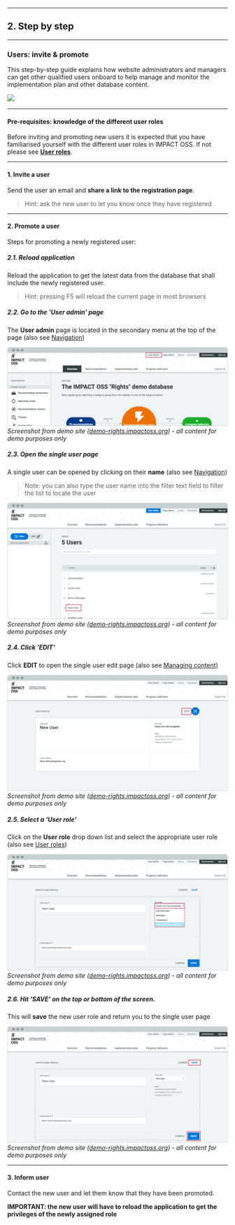 
---
## 2. Step by step
---

### Users: invite & promote

This step-by-step guide explains how website administrators and managers can get other qualified users onboard to help manage and monitor the implementation plan and other database content.

![](https://docs.google.com/drawings/d/e/2PACX-1vT5dJBHnRPBWobWUBQlLueAi8YshH6S2srYkZH02LzBzB--ZsOeK9an0WoWg1Ztu_wnlrrq98-UJpBj/pub?w=974&h=708)

---

#### Pre-requisites: knowledge of the different user roles

Before inviting and promoting new users it is expected that you have familiarised yourself with the different user roles in IMPACT OSS. If not please see **[User roles](/info/userroles.md)**.

---

#### 1. Invite a user

Send the user an email and **share a link to the registration page**.

> Hint: ask the new user to let you know once they have registered

---

#### 2. Promote a user

Steps for promoting a newly registered user:

##### 2.1. Reload application

Reload the application to get the latest data from the database that shall include the newly registered user.

> Hint: pressing F5 will reload the current page in most browsers

##### 2.2. Go to the 'User admin' page

The **User admin** page is located in the secondary menu at the top of the page (also see [Navigation](/intro/navigation.md))

![](/assets/users-admin_2-2.png)
_Screenshot from demo site ([demo-rights.impactoss.org](https://demo-rights.impactoss.org)) - all content for demo purposes only_

##### 2.3. Open the single user page

A single user can be opened by clicking on their **name** (also see [Navigation](/intro/navigation.md))

> Note: you can also type the user name into the filter text field to filter the list to locate the user

![](/assets/users-admin_2-3.png)
_Screenshot from demo site ([demo-rights.impactoss.org](https://demo-rights.impactoss.org)) - all content for demo purposes only_

##### 2.4. Click 'EDIT'

Click **EDIT** to open the single user edit page (also see [Managing content](/intro/management.md))

![](/assets/users-admin_2-4.png)
_Screenshot from demo site ([demo-rights.impactoss.org](https://demo-rights.impactoss.org)) - all content for demo purposes only_

##### 2.5. Select a 'User role'

Click on the **User role** drop down list and select the appropriate user role (also see [User roles](/info/userroles.md))

![](/assets/users-admin_2-5.png)
_Screenshot from demo site ([demo-rights.impactoss.org](https://demo-rights.impactoss.org)) - all content for demo purposes only_

##### 2.6. Hit 'SAVE' on the top or bottom of the screen.

This will **save** the new user role and return you to the single user page

![](/assets/users-admin_2-6.png)
_Screenshot from demo site ([demo-rights.impactoss.org](https://demo-rights.impactoss.org)) - all content for demo purposes only_

---

#### 3. Inform user

Contact the new user and let them know that they have been promoted.

**IMPORTANT: the new user will have to reload the application to get the privileges of the newly assigned role**

